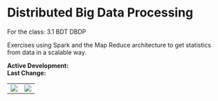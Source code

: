# Distributed Big Data Processing
For the class: 3.1 BDT DBDP

Exercises using Spark and the Map Reduce architecture to get statistics from data in a scalable way.

**Active Development:** <br>
**Last Change:** <br>

| | |
| :---: | :---: |
| ![](/Screenshots/.png) | ![](/Screenshots/.png) |
